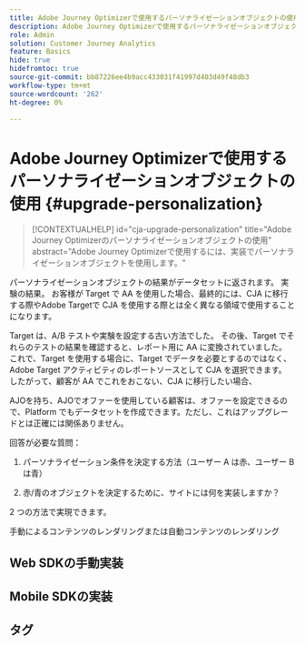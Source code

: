 ```yaml
---
title: Adobe Journey Optimizerで使用するパーソナライゼーションオブジェクトの使用
description: Adobe Journey Optimizerで使用するパーソナライゼーションオブジェクトの使用方法を説明します
role: Admin
solution: Customer Journey Analytics
feature: Basics
hide: true
hidefromtoc: true
source-git-commit: bb87226ee4b9acc433031f41997d403d49f48db3
workflow-type: tm+mt
source-wordcount: '262'
ht-degree: 0%

---
```


# Adobe Journey Optimizerで使用するパーソナライゼーションオブジェクトの使用 {#upgrade-personalization}

<!-- markdownlint-disable MD034 -->

>[!CONTEXTUALHELP]
>id="cja-upgrade-personalization"
>title="Adobe Journey Optimizerのパーソナライゼーションオブジェクトの使用"
>abstract="Adobe Journey Optimizerで使用するには、実装でパーソナライゼーションオブジェクトを使用します。"

<!-- markdownlint-enable MD034 -->

パーソナライゼーションオブジェクトの結果がデータセットに返されます。 実験の結果。 お客様が Target で AA を使用した場合、最終的には、CJA に移行する際やAdobe Targetで CJA を使用する際とは全く異なる領域で使用することになります。

Target は、A/B テストや実験を設定する古い方法でした。 その後、Target でそれらのテストの結果を確認すると、レポート用に AA に変換されていました。 これで、Target を使用する場合に、Target でデータを必要とするのではなく、Adobe Target アクティビティのレポートソースとして CJA を選択できます。 したがって、顧客が AA でこれをおこない、CJA に移行したい場合、

AJOを持ち、AJOでオファーを使用している顧客は、オファーを設定できるので、Platform でもデータセットを作成できます。ただし、これはアップグレードとは正確には関係ありません。



回答が必要な質問：

1. パーソナライゼーション条件を決定する方法（ユーザー A は赤、ユーザー B は青）

1. 赤/青のオブジェクトを決定するために、サイトには何を実装しますか？


2 つの方法で実現できます。

手動によるコンテンツのレンダリングまたは自動コンテンツのレンダリング


## Web SDKの手動実装


## Mobile SDKの実装





## タグ

